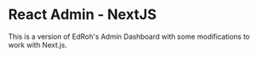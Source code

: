 # React Admin - NextJS

This is a version of EdRoh's Admin Dashboard with some modifications to work with Next.js.
